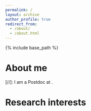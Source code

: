 ```yaml
---
permalink: /
layout: archive
author_profile: true
redirect_from: 
  - /about/
  - /about.html
---
```


{% include base_path %}

About me
======
[//]: I am a Postdoc at .

Research interests
==


